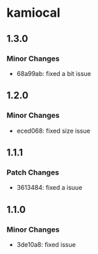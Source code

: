 # kamiocal

## 1.3.0

### Minor Changes

- 68a99ab: fixed a bit issue

## 1.2.0

### Minor Changes

- eced068: fixed size issue

## 1.1.1

### Patch Changes

- 3613484: fixed a isuue

## 1.1.0

### Minor Changes

- 3de10a8: fixed issue
